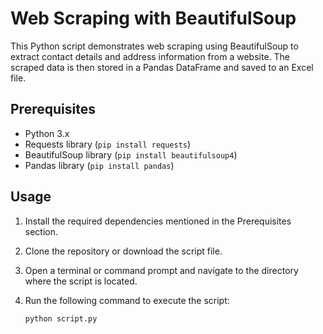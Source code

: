 # Web Scraping with BeautifulSoup

This Python script demonstrates web scraping using BeautifulSoup to extract contact details and address information from a website. The scraped data is then stored in a Pandas DataFrame and saved to an Excel file.

## Prerequisites

- Python 3.x
- Requests library (`pip install requests`)
- BeautifulSoup library (`pip install beautifulsoup4`)
- Pandas library (`pip install pandas`)

## Usage

1. Install the required dependencies mentioned in the Prerequisites section.

2. Clone the repository or download the script file.

3. Open a terminal or command prompt and navigate to the directory where the script is located.

4. Run the following command to execute the script:

   ```bash
   python script.py
